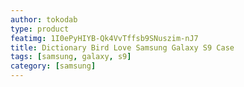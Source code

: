 ```yaml
---
author: tokodab
type: product
featimg: 1I0ePyHIYB-Qk4VvTffsb9SNuszim-nJ7
title: Dictionary Bird Love Samsung Galaxy S9 Case
tags: [samsung, galaxy, s9]
category: [samsung]
---
```

